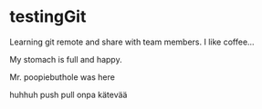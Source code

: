 # testingGit
Learning git remote and share with team members. I like coffee...

My stomach is full and happy.

Mr. poopiebuthole was here

huhhuh push pull onpa kätevää

